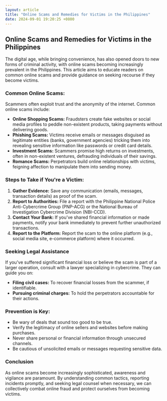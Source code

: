 ```yaml
---
layout: article
title: "Online Scams and Remedies for Victims in the Philippines"
date: 2024-09-01 19:20:25 +0800
---
```


<h2>Online Scams and Remedies for Victims in the Philippines</h2>
<p>The digital age, while bringing convenience, has also opened doors to new forms of criminal activity, with online scams becoming increasingly prevalent in the Philippines. This article aims to educate readers on common online scams and provide guidance on seeking recourse if they become victims.</p>
<h3>Common Online Scams:</h3>
<p>Scammers often exploit trust and the anonymity of the internet. Common online scams include:</p>
<ul>
<li><strong>Online Shopping Scams:</strong>  Fraudsters create fake websites or social media profiles to peddle non-existent products, taking payments without delivering goods.</li>
<li><strong>Phishing Scams:</strong>  Victims receive emails or messages disguised as legitimate entities (banks, government agencies) tricking them into revealing sensitive information like passwords or credit card details.</li>
<li><strong>Investment Scams:</strong> Scammers promise high returns on investments, often in non-existent ventures, defrauding individuals of their savings.</li>
<li><strong>Romance Scams:</strong>  Perpetrators build online relationships with victims, feigning affection to manipulate them into sending money.</li>
</ul>
<h3>Steps to Take if You're a Victim:</h3>
<ol>
<li><strong>Gather Evidence:</strong>  Save any communication (emails, messages, transaction details) as proof of the scam.</li>
<li><strong>Report to Authorities:</strong> File a report with the Philippine National Police Anti-Cybercrime Group (PNP-ACG) or the National Bureau of Investigation Cybercrime Division (NBI-CCD).</li>
<li><strong>Contact Your Bank:</strong>  If you've shared financial information or made payments, notify your bank immediately to prevent further unauthorized transactions.</li>
<li><strong>Report to the Platform:</strong> Report the scam to the online platform (e.g., social media site, e-commerce platform) where it occurred.</li>
</ol>
<h3>Seeking Legal Assistance</h3>
<p>If you've suffered significant financial loss or believe the scam is part of a larger operation, consult with a lawyer specializing in cybercrime. They can guide you on:</p>
<ul>
<li><strong>Filing civil cases:</strong>  To recover financial losses from the scammer, if identifiable.</li>
<li><strong>Pursuing criminal charges:</strong>  To hold the perpetrators accountable for their actions.</li>
</ul>
<h3>Prevention is Key:</h3>
<ul>
<li>Be wary of deals that sound too good to be true.</li>
<li>Verify the legitimacy of online sellers and websites before making purchases.</li>
<li>Never share personal or financial information through unsecured channels.</li>
<li>Be cautious of unsolicited emails or messages requesting sensitive data.</li>
</ul>
<h3>Conclusion</h3>
<p>As online scams become increasingly sophisticated, awareness and vigilance are paramount.  By understanding common tactics, reporting incidents promptly, and seeking legal counsel when necessary, we can collectively combat online fraud and protect ourselves from becoming victims.</p>